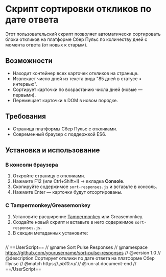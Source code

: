 # Скрипт сортировки откликов по дате ответа

Этот пользовательский скрипт позволяет автоматически сортировать блоки откликов на платформе Сбер Пульс по количеству дней с момента ответа (от новых к старым).

## Возможности
- Находит контейнер всех карточек откликов на странице.
- Извлекает число дней из текста вида "85 дней в статусе • интервью".
- Сортирует карточки по возрастанию числа дней (новые — первыми).
- Перемещает карточки в DOM в новом порядке.

## Требования
- Страница платформы Сбер Пульс с откликами.
- Современный браузер с поддержкой ES6.

## Установка и использование
### В консоли браузера
1. Откройте страницу с откликами.
2. Нажмите F12 (или Ctrl+Shift+I) → вкладка **Console**.
3. Скопируйте содержимое `sort-responses.js` и вставьте в консоль.
4. Нажмите Enter — карточки будут отсортированы.

### С Tampermonkey/Greasemonkey
1. Установите расширение [Tampermonkey](https://www.tampermonkey.net/) или Greasemonkey.
2. Создайте новый скрипт и вставьте в него содержимое `sort-responses.js`.
3. В секции метаданных установите:
   ```js
// ==UserScript==
// @name         Sort Pulse Responses
// @namespace    https://github.com/yourusername/sort-pulse-responses
// @version      1.0
// @description  Сортирует отклики по дате ответа на платформе Сбер Пульс
// @match        https://*.pb10.ru/*
// @run-at       document-end
// ==/UserScript==
